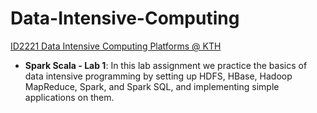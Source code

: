 # Data-Intensive-Computing
[ID2221 Data Intensive Computing Platforms @ KTH](https://id2221kth.github.io)


* **Spark Scala - Lab 1**: In this lab assignment we practice the basics of data intensive programming by setting up HDFS, HBase, Hadoop MapReduce, Spark, and Spark SQL, and implementing simple applications on them.  
